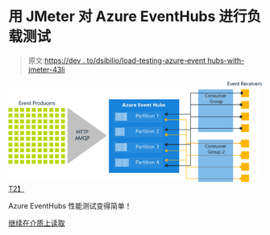 # 用 JMeter 对 Azure EventHubs 进行负载测试

> 原文:[https://dev . to/dsibilio/load-testing-azure-event hubs-with-jmeter-43li](https://dev.to/dsibilio/load-testing-azure-eventhubs-with-jmeter-43li)

[![](img/fb065cf49167c0903f22a74bb36b1b73.png)T2】](https://medium.com/@domenicosibilio/load-testing-azure-eventhubs-with-jmeter-a49d2e3675b7?source=rss-299466747366------2)

Azure EventHubs 性能测试变得简单！

[继续在介质上读取](https://medium.com/@domenicosibilio/load-testing-azure-eventhubs-with-jmeter-a49d2e3675b7?source=rss-299466747366------2)